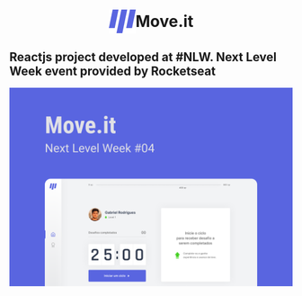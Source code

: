 <h1 style="display: flex; align-items: center; justify-content: center">
  <img alt="Move.it Logo" title="#MoveitLogo" src="./images/Logo.png" />
  Move.it
</h1>
 
<h2>
 Reactjs project developed at #NLW. Next Level Week event provided by Rocketseat
</h2>

<img alt="Move.it Cover" title="#MoveitCover" src="./images/Capa.png" />
